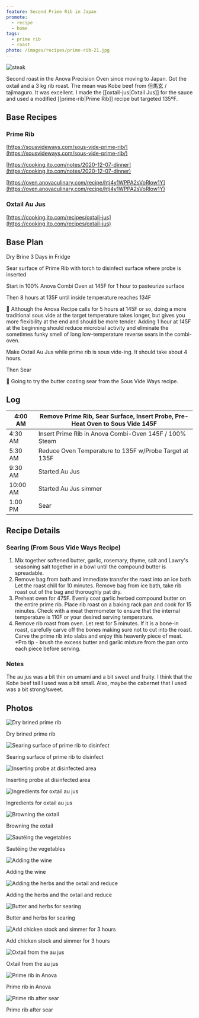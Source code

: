 ```yaml
---
feature: Second Prime Rib in Japan
promote: 
  - recipe
  - home
tags:
  - prime rib
  - roast
photo: /images/recipes/prime-rib-21.jpg
---
```

![steak](/images/recipes/prime-rib-21.jpg)

Second roast in the Anova Precision Oven since moving to Japan. Got the oxtail and a 3 kg rib roast. The mean was Kobe beef from 但馬玄 / tajimaguro. It was excellent. I made the [[oxtail-jus|Oxtail Jus]] for the sauce and used a modified [[prime-rib|Prime Rib]] recipe but targeted 135ºF.

## Base Recipes

### Prime Rib

[https://sousvideways.com/sous-vide-prime-rib/](https://sousvideways.com/sous-vide-prime-rib/)

[https://cooking.ito.com/notes/2020-12-07-dinner](https://cooking.ito.com/notes/2020-12-07-dinner)

[https://oven.anovaculinary.com/recipe/htj4y1WPPA2sVoRlow1Y](https://oven.anovaculinary.com/recipe/htj4y1WPPA2sVoRlow1Y)

### Oxtail Au Jus

[https://cooking.ito.com/recipes/oxtail-jus](https://cooking.ito.com/recipes/oxtail-jus)

## Base Plan

Dry Brine 3 Days in Fridge

Sear surface of Prime Rib with torch to disinfect surface where probe is inserted

Start in 100% Anova Combi Oven at 145F for 1 hour to pasteurize surface

Then 8 hours at 135F until inside temperature reaches 134F

<aside>
🔬 Although the Anova Recipe calls for 5 hours at 145F or so, doing a more traditional sous vide at the target temperature takes longer, but gives you more flexibility at the end and should be more tender. Adding 1 hour at 145F at the beginning should reduce microbial activity and eliminate the sometimes funky smell of long low-temperature reverse sears in the combi-oven.

</aside>

Make Oxtail Au Jus while prime rib is sous vide-ing. It should take about 4 hours.

Then Sear

<aside>
🔬 Going to try the butter coating sear from the Sous Vide Ways recipe.

</aside>

## Log

| 4:00 AM | Remove Prime Rib, Sear Surface, Insert Probe, Pre-Heat Oven to Sous Vide 145F |
| --- | --- |
| 4:30 AM | Insert Prime Rib in Anova Combi-Oven 145F / 100% Steam |
| 5:30 AM | Reduce Oven Temperature to 135F w/Probe Target at 135F |
| 9:30 AM | Started Au Jus |
| 10:00 AM | Started Au Jus simmer |
| 1:00 PM |Sear |

## Recipe Details

### Searing (From Sous Vide Ways Recipe)

1. Mix together softened butter, garlic, rosemary, thyme, salt and Lawry's seasoning salt together in a bowl until the compound butter is spreadable.
2. Remove bag from bath and immediate transfer the roast into an ice bath Let the roast chill for 10 minutes. Remove bag from ice bath, take rib roast out of the bag and thoroughly pat dry.
3. Preheat oven for 475F. Evenly coat garlic herbed compound butter on the entire prime rib. Place rib roast on a baking rack pan and cook for 15 minutes. Check with a meat thermometer to ensure that the internal temperature is 110F or your desired serving temperature.
4. Remove rib roast from oven. Let rest for 5 minutes. If it is a bone-in roast, carefully carve off the bones making sure not to cut into the roast. Carve the prime rib into slabs and enjoy this heavenly piece of meat. *Pro tip - brush the excess butter and garlic mixture from the pan onto each piece before serving.
### Notes
The au jus was a bit thin on umami and a bit sweet and fruity. I think that the Kobe beef tail I used was a bit small. Also, maybe the cabernet that I used was a bit strong/sweet.

## Photos


![Dry brined prime rib](/images/recipes/prime-rib-20.jpg)

Dry brined prime rib

![Searing surface of prime rib to disinfect](/images/recipes/prime-rib-24.jpg)

Searing surface of prime rib to disinfect

![Inserting probe at disinfected area](/images/recipes/prime-rib-23.jpg)

Inserting probe at disinfected area

![Ingredients for oxtail au jus](/images/recipes/oxtail-jus-17.jpg)

Ingredients for oxtail au jus

![Browning the oxtail](/images/recipes/oxtail-jus-18.jpg)

Browning the oxtail

![Sautéing the vegetables](/images/recipes/oxtail-jus-20.jpg)

Sautéing the vegetables

![Adding the wine](/images/recipes/oxtail-jus-21.jpg)

Adding the wine

![Adding the herbs and the oxtail and reduce](/images/recipes/oxtail-jus-23.jpg)

Adding the herbs and the oxtail and reduce

![Butter and herbs for searing](/images/recipes/oxtail-jus-25.jpg)

Butter and herbs for searing

![Add chicken stock and simmer for 3 hours](/images/recipes/oxtail-jus-24.jpg)

Add chicken stock and simmer for 3 hours

![Oxtail from the au jus](/images/recipes/oxtail-jus-26.jpg)

Oxtail from the au jus

![Prime rib in Anova](/images/recipes/prime-rib-22.jpg)

Prime rib in Anova

![Prime rib after sear](/images/recipes/prime-rib-21.jpg)

Prime rib after sear